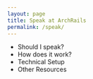 ```yaml
---
layout: page
title: Speak at ArchRails
permalink: /speak/
---
```


- Should I speak?
- How does it work?
- Technical Setup
- Other Resources
